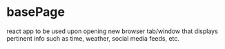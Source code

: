 # basePage
react app to be used upon opening new browser tab/window that displays pertinent info such as time, weather, social media feeds, etc.
